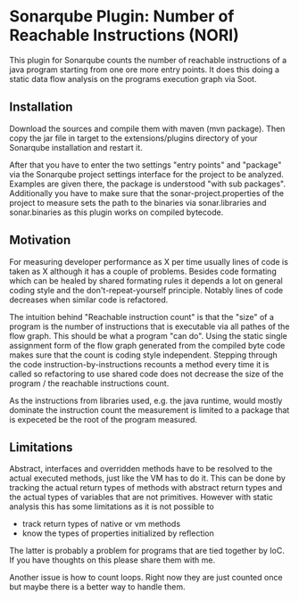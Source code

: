 # Sonarqube Plugin: Number of Reachable Instructions (NORI)

This plugin for Sonarqube counts the number of reachable instructions of a
java program starting from one ore more entry points. It does this doing a
static data flow analysis on the programs execution graph via Soot.

## Installation

Download the sources and compile them with maven (mvn package). Then copy the
jar file in target to the extensions/plugins directory of your Sonarqube
installation and restart it.

After that you have to enter the two settings "entry points" and "package" via
the Sonarqube project settings interface for the project to be analyzed.
Examples are given there, the package is understood "with sub packages".
Additionally you have to make sure that the sonar-project.properties of the
project to measure sets the path to the binaries via sonar.libraries and
sonar.binaries as this plugin works on compiled bytecode.

## Motivation

For measuring developer performance as X per time usually lines of code is
taken as X although it has a couple of problems. Besides code formating which
can be healed by shared formating rules it depends a lot on general coding
style and the don't-repeat-yourself principle. Notably lines of code
decreases when similar code is refactored.

The intuition behind "Reachable instruction count" is that the "size" of a
program is the number of instructions that is executable via all pathes of
the flow graph. This should be what a program "can do". Using the static
single assignment form of the flow graph generated from the compiled byte
code makes sure that the count is coding style independent. Stepping
through the code instruction-by-instructions recounts a method every time
it is called so refactoring to use shared code does not decrease the
size of the program / the reachable instructions count.

As the instructions from libraries used, e.g. the java runtime, would mostly
dominate the instruction count the measurement is limited to a package
that is expeceted be the root of the program measured.

## Limitations

Abstract, interfaces and overridden methods have to be resolved to the actual
executed methods, just like the VM has to do it. This can be done by tracking
the actual return types of methods with abstract return types and the actual
types of variables that are not primitives. However with static analysis this
has some limitations as it is not possible to

* track return types of native or vm methods
* know the types of properties initialized by reflection

The latter is probably a problem for programs that are tied together by IoC.
If you have thoughts on this please share them with me.

Another issue is how to count loops. Right now they are just counted once
but maybe there is a better way to handle them. 
